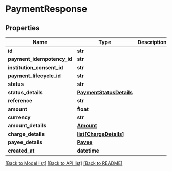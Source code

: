 # PaymentResponse

## Properties
Name | Type | Description | Notes
------------ | ------------- | ------------- | -------------
**id** | **str** |  | [optional] 
**payment_idempotency_id** | **str** |  | [optional] 
**institution_consent_id** | **str** |  | [optional] 
**payment_lifecycle_id** | **str** |  | [optional] 
**status** | **str** |  | [optional] 
**status_details** | [**PaymentStatusDetails**](PaymentStatusDetails.md) |  | [optional] 
**reference** | **str** |  | [optional] 
**amount** | **float** |  | [optional] 
**currency** | **str** |  | [optional] 
**amount_details** | [**Amount**](Amount.md) |  | [optional] 
**charge_details** | [**list[ChargeDetails]**](ChargeDetails.md) |  | [optional] 
**payee_details** | [**Payee**](Payee.md) |  | [optional] 
**created_at** | **datetime** |  | [optional] 

[[Back to Model list]](../README.md#documentation-for-models) [[Back to API list]](../README.md#documentation-for-api-endpoints) [[Back to README]](../README.md)


